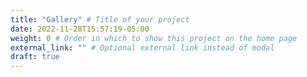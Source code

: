 ```yaml
---
title: "Gallery" # Title of your project
date: 2022-11-28T15:57:19-05:00
weight: 0 # Order in which to show this project on the home page
external_link: "" # Optional external link instead of modal
draft: true
---
```

